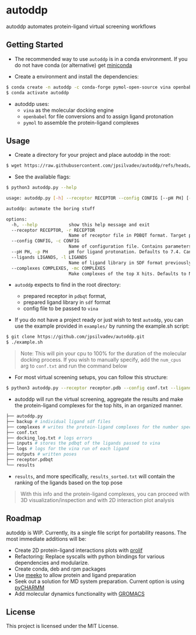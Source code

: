 # autoddp

autoddp automates protein-ligand virtual screening workflows

## Getting Started
- The recommended way to use `autoddp` is in a conda environment. If you do not have conda (or alternative)
get [miniconda](https://docs.anaconda.com/miniconda/install/#quick-command-line-install)

- Create a environment and install the dependencies:
```bash
$ conda create -n autoddp -c conda-forge pymol-open-source vina openbabel
$ conda activate autoddp
```
- autoddp uses:
  - `vina` as the molecular docking engine
  - `openbabel` for file conversions and to assign ligand protonation
  - `pymol` to assemble the protein-ligand complexes

## Usage

- Create a directory for your project and place autoddp in the root:
```bash
$ wget https://raw.githubusercontent.com/jpsilvadev/autoddp/refs/heads/main/autoddp.py
```
- See the available flags:
```bash
$ python3 autoddp.py --help
```

```bash
usage: autoddp.py [-h] --receptor RECEPTOR --config CONFIG [--pH PH] [--ligands LIGANDS] [--complexes COMPLEXES]

autoddp: automate the boring stuff

options:
  -h, --help            show this help message and exit
  --receptor RECEPTOR, -r RECEPTOR
                        Name of receptor file in PDBQT format. Target protein for docking.
  --config CONFIG, -c CONFIG
                        Name of configuration file. Contains parameters for Vina.
  --pH PH, -p PH        pH for ligand protonation. Defaults to 7.4. Can be disabled by specifying pH to 0
  --ligands LIGANDS, -l LIGANDS
                        Name of ligand library in SDF format previously prepared.
  --complexes COMPLEXES, -mc COMPLEXES
                        Make complexes of the top X hits. Defaults to None.
```
- `autoddp` expects to find in the root directory:
  - prepared receptor in `pdbqt` format, 
  - prepared ligand library in `sdf` format
  - config file to be passed to `vina`

- If you do not have a project ready or just wish to test `autoddp`, you can use the example provided in `examples/` by running the example.sh script:
```bash
$ git clone https://github.com/jpsilvadev/autoddp.git
$ ./example.sh
```
> Note: This will pin your cpu to 100% for the duration of the molecular docking process.
> If you wish to manually specify, add the `num_cpus` arg to `conf.txt` and run the command below

- For most virtual screening setups, you can follow this structure:

```bash
$ python3 autoddp.py --receptor receptor.pdb --config conf.txt --ligands ligands.sdf --pH 7.4 --complexes 10
```

- autoddp will run the virtual screening, aggregate the results and make the protein-ligand complexes for the top hits, in an organized manner.
```bash
├── autoddp.py
├── backup # individual ligand sdf files
├── complexes # writes the protein-ligand complexes for the number specified in --complexes
├── conf.txt
├── docking_log.txt # logs errors
├── inputs # stores the pdbqt of the ligands passed to vina
├── logs # logs for the vina run of each ligand
├── outputs # written poses
├── receptor.pdbqt
└── results
```
- `results`, and more specifically, `results_sorted.txt` will contain the ranking of the ligands based on the top pose
> With this info and the protein-ligand complexes, you can proceed with 3D visualization/inspection and with 2D interaction plot analysis



## Roadmap
autoddp is WIP. Currently, its a single file script for portability reasons.
The most immediate additions will be:
- Create 2D protein-ligand interactions plots with [prolif](https://prolif.readthedocs.io/en/latest/index.html)
- Refactoring: Replace syscalls  with python bindings for various dependencies and modularize. 
- Create conda, deb and rpm packages
- Use [meeko](https://meeko.readthedocs.io/en/release-doc/) to allow protein and ligand preparation
- Seek out a solution for MD system preparation. Current option is using [pyCHARMM](https://academiccharmm.org/documentation/version/c47b1/pycharmm#Examples)
- Add molecular dynamics functionality with [GROMACS](https://manual.gromacs.org/current/gmxapi/userguide/usage.html)


## License
This project is licensed under the MIT License.
